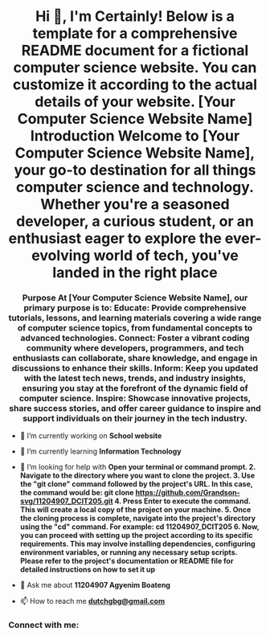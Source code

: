 <h1 align="center">Hi 👋, I'm Certainly! Below is a template for a comprehensive README document for a fictional computer science website. You can customize it according to the actual details of your website. [Your Computer Science Website Name] Introduction Welcome to [Your Computer Science Website Name], your go-to destination for all things computer science and technology. Whether you're a seasoned developer, a curious student, or an enthusiast eager to explore the ever-evolving world of tech, you've landed in the right place</h1>
<h3 align="center">Purpose At [Your Computer Science Website Name], our primary purpose is to: Educate: Provide comprehensive tutorials, lessons, and learning materials covering a wide range of computer science topics, from fundamental concepts to advanced technologies. Connect: Foster a vibrant coding community where developers, programmers, and tech enthusiasts can collaborate, share knowledge, and engage in discussions to enhance their skills. Inform: Keep you updated with the latest tech news, trends, and industry insights, ensuring you stay at the forefront of the dynamic field of computer science. Inspire: Showcase innovative projects, share success stories, and offer career guidance to inspire and support individuals on their journey in the tech industry.</h3>

- 🔭 I’m currently working on **School website**

- 🌱 I’m currently learning **Information Technology**

- 🤝 I’m looking for help with **Open your terminal or command prompt. 2. Navigate to the directory where you want to clone the project. 3. Use the "git clone" command followed by the project's URL. In this case, the command would be: git clone https://github.com/Grandson-svg/11204907_DCIT205.git 4. Press Enter to execute the command. This will create a local copy of the project on your machine. 5. Once the cloning process is complete, navigate into the project's directory using the "cd" command. For example: cd 11204907_DCIT205 6. Now, you can proceed with setting up the project according to its specific requirements. This may involve installing dependencies, configuring environment variables, or running any necessary setup scripts. Please refer to the project's documentation or README file for detailed instructions on how to set it up**

- 💬 Ask me about **11204907 Agyenim Boateng**

- 📫 How to reach me **dutchgbg@gmail.com**

<h3 align="left">Connect with me:</h3>
<p align="left">
</p>
